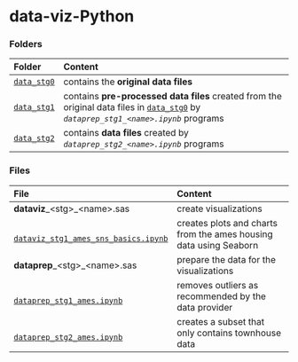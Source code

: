 # data-viz-Python


### Folders

<table>

<thead>
<tr>
<th align="left">Folder</th>
<th align="left">Content</th>
</tr>
</thead>

<tbody>

<!-- data_stg0 -->
<tr>

<td align="left">
<code><a target="_blank" rel="noopener noreferrer" href='https://github.com/j-honnacker/data-viz-Python/tree/master/data_stg0'>data_stg0</a></code>
</td>

<td align="left">
contains the <strong>original data files</strong>
</td>
</tr>


<!-- data_stg1 -->
<tr>

<td align="left">
<code><a target="_blank" rel="noopener noreferrer" href="https://github.com/j-honnacker/data-viz-Python/tree/master/data_stg1">data_stg1</a></code>
</td>

<td align="left">
contains <strong>pre-processed data files</strong> created from the original data files in <code><a target="_blank" rel="noopener noreferrer" href='https://github.com/j-honnacker/data-viz-Python/tree/master/data_stg0'>data_stg0</a></code> by <code><em>dataprep_stg1_&ltname&gt.ipynb</em></code> programs
</td>
</tr>


<!-- data_stg2 -->
<tr>

<td align="left">
<code><a target="_blank" rel="noopener noreferrer" href="https://github.com/j-honnacker/data-viz-Python/tree/master/data_stg2">data_stg2</a></code>
</td>

<td align="left">
contains <strong>data files</strong> created by <code><em>dataprep_stg2_&ltname&gt.ipynb</em></code> programs
</td>
</tr>


</tbody>

</table>


### Files

<table>

<thead>
<tr>
<th align="left">File</th>
<th align="left">Content</th>
</tr>
</thead>

<tbody>


<!-- dataviz files -->
<tr>

<td align="left">
<b>dataviz</b>_&ltstg&gt_&ltname&gt.sas
</td>

<td align="left">
create visualizations
</td>

</tr>


<!-- dataviz_stg1_ames_sns_basics.ipynb -->
<tr>

<td align="left">
<code><a target="_blank" rel="noopener noreferrer" href="https://github.com/j-honnacker/data-viz-Python/blob/master/dataviz_stg1_ames_sns_basics.ipynb">
dataviz_stg1_ames_sns_basics.ipynb
</a></code>
</td>

<td align="left">
creates plots and charts from the ames housing data using Seaborn
</td>

</tr>



<!-- dataprep files -->
<tr>

<td align="left">
<b>dataprep</b>_&ltstg&gt_&ltname&gt.sas
</td>

<td align="left">
prepare the data for the visualizations
</td>

</tr>


<!-- dataprep_stg1_ames.ipynb -->
<tr>

<td align="left">
<code><a target="_blank" rel="noopener noreferrer" href="https://github.com/j-honnacker/data-viz-Python/blob/master/dataprep_stg1_ames.ipynb">
dataprep_stg1_ames.ipynb
</a></code>
</td>

<td align="left">
removes outliers as recommended by the data provider
</td>

</tr>


<!-- dataprep_stg2_ames.ipynb -->
<tr>

<td align="left">
<code><a target="_blank" rel="noopener noreferrer" href="https://github.com/j-honnacker/data-viz-Python/blob/master/dataprep_stg2_ames.ipynb">
dataprep_stg2_ames.ipynb
</a></code>
</td>

<td align="left">
creates a subset that only contains townhouse data
</td>

</tr>


</tbody>

</table>
